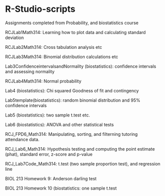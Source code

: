 # R-Studio-scripts
Assignments completed from Probability, and biostatistics course

RCJLab1Math314: Learning how to plot data and calculating standard deviation

RCJLab2Math314: Cross tabulation analysis etc

RCJLab3Math314: Binomial distribution calculations etc

Lab3ConfidenceintervalsandNormality (biostatistics): confidence intervals and assessing normality

RCJLab4Math314: Normal probability

Lab4 (biostatistics): Chi squared Goodness of fit and contingency

Lab5template(biostatistics): random binomial distribution and 95% confidence intervals

Lab5 (biostatistics): two sample t.test etc.

Lab6 (biostatistics): ANOVA and other statistical tests

RCJ_FPD6_Math314: Manipulating, sorting, and filterning tutoring attendance data.

RCJ_Lab6_Math314: Hypothesis testing and computing the point estimate (phat), standard error, z-score and p-value

RCJ_Lab7Code_Math314: t.test (two sample proportion test), and regression line

BIOL 213 Homework 9: Anderson darling test

BIOL 213 Homework 10 (biostatistics: one sample t.test
